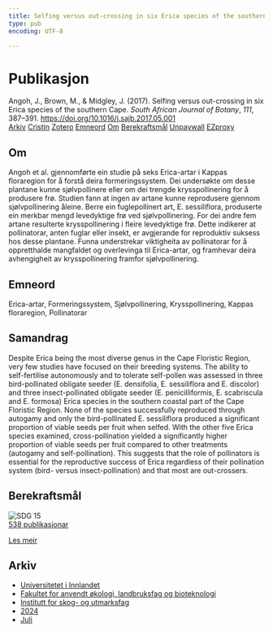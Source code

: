 ```yaml
---
title: Selfing versus out-crossing in six Erica species of the southern Cape
type: pub
encoding: UTF-8

---
```

<h1>Publikasjon</h1>
<article id="csl-bib-container-H3CU8ZM8" class="csl-bib-container">
  <div class="csl-bib-body"> <div class="csl-entry">Angoh, J., Brown, M., &#38; Midgley, J. (2017). Selfing versus out-crossing in six Erica species of the southern Cape. <i>South African Journal of Botany</i>, <i>111</i>, 387–391. <a href="https://doi.org/10.1016/j.sajb.2017.05.001">https://doi.org/10.1016/j.sajb.2017.05.001</a></div> </div>
  <div class="csl-bib-buttons">
    <a href="#taxonomy-article-H3CU8ZM8" alt="archive" class="csl-bib-button">Arkiv</a>
    <a href="https://app.cristin.no/results/show.jsf?id=2280720" alt="Cristin" class="csl-bib-button">Cristin</a>
    <a href="http://zotero.org/groups/5881554/items/H3CU8ZM8" alt="Zotero" class="csl-bib-button">Zotero</a>
    <a href="#keywords-article-H3CU8ZM8" alt="keywords" class="csl-bib-button">Emneord</a>
    <a href="#about-article-H3CU8ZM8" alt="about_pub" class="csl-bib-button">Om</a>
    <a href="#sdg-article-H3CU8ZM8" alt="sdg" class="csl-bib-button">Berekraftsmål</a>
    <a href="https://doi.org/10.1016/j.sajb.2017.05.001" alt="Unpaywall" class="csl-bib-button">Unpaywall</a>
    <a href="https://doi.org/10.1016/j.sajb.2017.05.001" alt="EZproxy" class="csl-bib-button">EZproxy</a>
  </div>
  <div id="csl-bib-meta-container-H3CU8ZM8"></div>
</article>
<div id="csl-bib-meta-H3CU8ZM8" class="csl-bib-meta">
  <article id="about-article-H3CU8ZM8" class="about_pub-article">
    <h1>Om</h1>
    Angoh et al. gjennomførte ein studie på seks Erica-artar i Kappas floraregion for å forstå deira formeringssystem. Dei undersøkte om desse plantane kunne sjølvpollinere eller om dei trengde krysspollinering for å produsere frø. Studien fann at ingen av artane kunne reprodusere gjennom sjølvpollinering åleine. Berre ein fuglepollinert art, E. sessiliflora, produserte ein merkbar mengd levedyktige frø ved sjølvpollinering. For dei andre fem artane resulterte krysspollinering i fleire levedyktige frø. Dette indikerer at pollinatorar, anten fuglar eller insekt, er avgjerande for reproduktiv suksess hos desse plantane. Funna understrekar viktigheita av pollinatorar for å oppretthalde mangfaldet og overlevinga til Erica-artar, og framhevar deira avhengigheit av krysspollinering framfor sjølvpollinering.
  </article>
  <article id="keywords-article-H3CU8ZM8" class="keywords-article">
    <h1>Emneord</h1>
    Erica-artar, Formeringssystem, Sjølvpollinering, Krysspollinering, Kappas floraregion, Pollinatorar
  </article>
  <article id="abstract-article-H3CU8ZM8" class="abstract-article">
    <h1>Samandrag</h1>
    Despite Erica being the most diverse genus in the Cape Floristic Region, very few studies have focused on their breeding systems. The ability to self-fertilise autonomously and to tolerate self-pollen was assessed in three bird-pollinated obligate seeder (E. densifolia, E. sessiliflora and E. discolor) and three insect-pollinated obligate seeder (E. penicilliformis, E. scabriscula and E. formosa) Erica species in the southern coastal part of the Cape Floristic Region. None of the species successfully reproduced through autogamy and only the bird-pollinated E. sessiliflora produced a significant proportion of viable seeds per fruit when selfed. With the other five Erica species examined, cross-pollination yielded a significantly higher proportion of viable seeds per fruit compared to other treatments (autogamy and self-pollination). This suggests that the role of pollinators is essential for the reproductive success of Erica regardless of their pollination system (bird- versus insect-pollination) and that most are out-crossers.
  </article>
  <article id="sdg-article-H3CU8ZM8" class="sdg-article">
    <h1>Berekraftsmål</h1>
    <div class="sdg-container"><div id="sdg15" class="sdg">
        <img src="{{< params subfolder >}}images/sdg/sdg15_nn.png" class="image" alt="SDG 15">
        <div class="sdg-overlay">
          <a href="/nn/archive/?key=?sdg=15#archive" class="sdg-publication-count"><span>538</span> publikasjonar</a>
          <p><a href="https://fn.no/om-fn/fns-baerekraftsmaal/livet-paa-land?lang=nno-NO" class="sdg-read-more">Les meir</a></p>
        </div>
      </div></div>
  </article>
  <article id="taxonomy-article-H3CU8ZM8" class="taxonomy-article">
    <h1>Arkiv</h1>
    <ul>
      <li>
        <a href="/nn/archive/?key=3DCRN523">Universitetet i Innlandet</a>
      </li>
      <li>
        <a href="/nn/archive/?key=T77LXH6D">Fakultet for anvendt økologi, landbruksfag og bioteknologi</a>
      </li>
      <li>
        <a href="/nn/archive/?key=7TRARPE3">Institutt for skog- og utmarksfag</a>
      </li>
      <li>
        <a href="/nn/archive/?key=A4XX8HDP">2024</a>
      </li>
      <li>
        <a href="/nn/archive/?key=XQSCGFIL">Juli</a>
      </li>
    </ul>
  </article>
</div>
